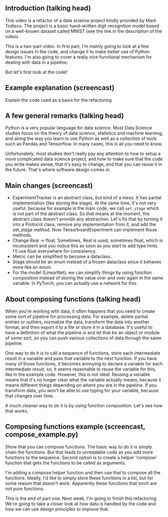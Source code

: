 ## Introduction (talking head)

This video is a refactor of a data science project kindly provided by Mark Todisco. The project is a basic hand-written digit recognition model based on a well-known dataset called MNIST (see the link in the description of the video).

This is a two-part video. In first part, I'm mainly going to look at a few design issues in the code, and change it to make better use of Python features. I'm also going to cover a really nice functional mechanism for dealing with data in a pipeline.

But let's first look at the code!

## Example explanation (screencast)

Explain the code used as a basis for the refactoring

## A few general remarks (talking head)

Python is a very popular language for data science. Most Data Science studies focus on the theory of data science, statistics and machine learning, and along the way you learn to use Python as well as a collection of tools such as Pandas and Tensorflow. In many cases, this is all you need to know.

Unfortunately, most studies don't really pay any attention to how to setup a more complicated data science project, and how to make sure that the code you write makes sense, that it's easy to change, and that you can reuse it in the future. That's where software design comes in.

## Main changes (screencast)

- ExperimentTracker is an abstract class, but kind of a mess. It has partial implementation (like storing the stage). At the same time, it's not very useful, because for example in the main code, we call `set_stage` which is not part of the abstract class. So that means at the moment, the abstract class doesn't provide any abstraction. Let's fix that by turning it into a Protocol class, remove any implementation from it, and add the set_stage method. Now TensorboardExperiment can implement those methods.
- Change Real -> float. Sometimes, Real is used, sometimes float, which is inconsistent and you notice this as soon as you start to add type hints. I'll use float everywhere for consistency.
- Metric can be simplified to become a dataclass.
- Stage should be an enum instead of a frozen dataclass since it behaves more like an enum.
- For the model (LinearNet), we can simplify things by using function composition instead of storing the value over and over again in the same variable. In PyTorch, you can actually use a network for this.

## About composing functions (talking head)

When you're working with data, it often happens that you need to create some sort of pipeline for processing data. For example, delete partial entries or outliers, normalize the data, transform the data into another format, and then export it to a file or store it in a database. It's useful to have a definition of what the pipeline is and let that be an object or module of some sort, so you can push various collections of data through the same pipeline.

One way to do it is to call a sequence of functions, store each intermediate result in a variable and pass that variable to the next function. If you have many of those functions, it becomes annoying to declare a variable for each intermediate result, so, it seems reasonable to reuse the variable for this, like in the example code. However, this is not ideal. Reusing a variable means that it's no longer clear what the variable actually means, because it means different things depending on where you are in the pipeline. If you transform data, you won't be able to use typing for your variable, because that changes over time.

A much cleaner way to do it is by using function composition. Let's see how that works.

## Composing functions example (screencast, compose_example.py)

Show that you can compose functions. The basic way to do it is simply chain the functions. But that leads to unreadable code as you add more functions to the sequence. Second option is to create a helper 'compose' function that gets the functions to be called as arguments.

I'm adding a compose helper function and then use that to compose all the functions. Ideally, I'd like to simply store these functions in a list, but for some reason that doesn't work. Apparently these functions that torch are not pure functions.

This is the end of part one. Next week, I'm going to finish this refactoring. We're going to take a closer look at how data is handled by the code and how we can use design principles to improve that.
